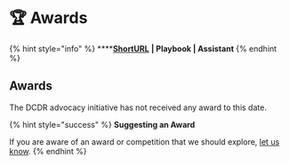 # 🏆 Awards

{% hint style="info" %}
****[**ShortURL**](https://tiof.click/DCDRAwards) **| Playbook | Assistant**
{% endhint %}

## Awards

The DCDR advocacy initiative has not received any award to this date.

{% hint style="success" %}
**Suggesting an Award**

If you are aware of an award or competition that we should explore, [let us know](https://tiof.click/DCDRAwardsSuggest).
{% endhint %}
